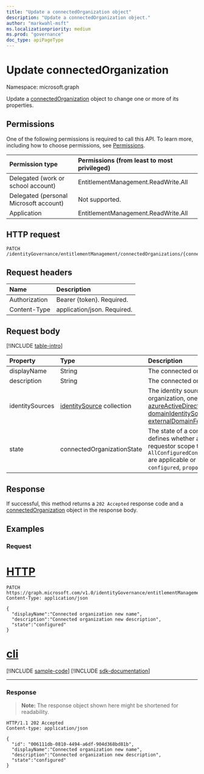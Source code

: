 ```yaml
---
title: "Update a connectedOrganization object"
description: "Update a connectedOrganization object."
author: "markwahl-msft"
ms.localizationpriority: medium
ms.prod: "governance"
doc_type: apiPageType
---
```

# Update connectedOrganization

Namespace: microsoft.graph


Update a [connectedOrganization](../resources/connectedorganization.md) object to change one or more of its properties.

## Permissions
One of the following permissions is required to call this API. To learn more, including how to choose permissions, see [Permissions](/graph/permissions-reference).

|Permission type|Permissions (from least to most privileged)|
|:---|:---|
|Delegated (work or school account)     | EntitlementManagement.ReadWrite.All |
|Delegated (personal Microsoft account) | Not supported. |
|Application                            | EntitlementManagement.ReadWrite.All |

## HTTP request

<!-- {
  "blockType": "ignored"
}
-->
``` http
PATCH /identityGovernance/entitlementManagement/connectedOrganizations/{connectedOrganizationId}
```

## Request headers
|Name|Description|
|:---|:---|
|Authorization|Bearer {token}. Required.|
|Content-Type|application/json. Required.|

## Request body
[!INCLUDE [table-intro](../../includes/update-property-table-intro.md)]


|Property|Type|Description|
|:---|:---|:---|
|displayName|String|The connected organization name.  |
|description|String|The connected organization description. |
|identitySources|[identitySource](../resources/identitysource.md) collection|The identity sources in this connected organization, one of [azureActiveDirectoryTenant](../resources/azureactivedirectorytenant.md), [domainIdentitySource](../resources/domainidentitysource.md) or [externalDomainFederation](../resources/externaldomainfederation.md). Nullable.|
|state|connectedOrganizationState|The state of a connected organization defines whether assignment policies with requestor scope type `AllConfiguredConnectedOrganizationSubjects` are applicable or not. Possible values are: `configured`, `proposed`.|



## Response

If successful, this method returns a `202 Accepted` response code and a [connectedOrganization](../resources/connectedorganization.md) object in the response body.

## Examples

### Request


# [HTTP](#tab/http)
<!-- {
  "blockType": "request",
  "name": "update_connectedorganization"
}
-->
``` http
PATCH https://graph.microsoft.com/v1.0/identityGovernance/entitlementManagement/connectedOrganizations/{id}
Content-Type: application/json

{
  "displayName":"Connected organization new name",
  "description":"Connected organization new description",
  "state":"configured"
}
```

# [cli](#tab/cli)
[!INCLUDE [sample-code](../includes/snippets/cli/update-connectedorganization-cli-snippets.md)]
[!INCLUDE [sdk-documentation](../includes/snippets/snippets-sdk-documentation-link.md)]

---

### Response
>**Note:** The response object shown here might be shortened for readability.
<!-- {
  "blockType": "response",
  "truncated": true,
  "@odata.type": "microsoft.graph.connectedOrganization"
}
-->
``` http
HTTP/1.1 202 Accepted
Content-type: application/json

{
  "id": "006111db-0810-4494-a6df-904d368bd81b",
  "displayName":"Connected organization new name",
  "description":"Connected organization new description",
  "state":"configured"
}
```

